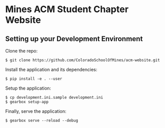 # Mines ACM Student Chapter Website

## Setting up your Development Environment

Clone the repo:

    $ git clone https://github.com/ColoradoSchoolOfMines/acm-website.git

Install the application and its dependencies:

    $ pip install -e . --user

Setup the application:

    $ cp development.ini.sample development.ini
    $ gearbox setup-app

Finally, serve the application:

    $ gearbox serve --reload --debug

